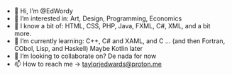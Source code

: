- 👋 Hi, I’m @EdWordy
- 👀 I’m interested in: Art, Design, Programming, Economics
- 🍴 I know a bit of: HTML, CSS, PHP, Java, FXML, C#, XML, and a bit more. 
- 🌱 I’m currently learning: C++, C# and XAML, and C ... (and then Fortran, CObol, Lisp, and Haskell) Maybe Kotlin later
- 💞️ I’m looking to collaborate on? De nada for now
- 📫 How to reach me -> taylorjedwards@proton.me

<!---
EdWordy/EdWordy is a ✨ special ✨ repository because its `README.md` (this file) appears on your GitHub profile.
You can click the Preview link to take a look at your changes.
--->
